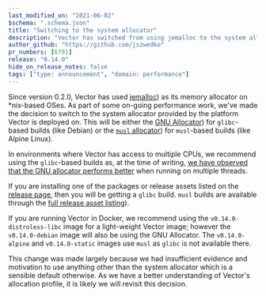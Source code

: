 ```yaml
---
last_modified_on: "2021-06-02"
$schema: ".schema.json"
title: "Switching to the system allocator"
description: "Vector has switched from using jemalloc to the system allocator"
author_github: "https://github.com/jszwedko"
pr_numbers: [6781]
release: "0.14.0"
hide_on_release_notes: false
tags: ["type: announcement", "domain: performance"]
---
```


Since version 0.2.0, Vector has used [jemalloc](\(urls.jemalloc)) as its memory allocator on *nix-based OSes. As part of
some on-going performance work, we've made the decision to switch to the system allocator provided by the platform
Vector is deployed on. This will be either the [GNU Allocator](\(urls.gnu_allocator)) for `glibc`-based builds (like
Debian) or the [`musl` allocator](\(urls.musl_allocator)) for `musl`-based builds (like Alpine Linux).

In environments where Vector has access to multiple CPUs, we recommend using the `glibc`-based builds as, at the time of
writing, [we have observed that the GNU allocator performs
better](https://github.com/timberio/vector/issues/1985#issuecomment-670667972) when running on multiple threads.

If you are installing one of the packages or release assets listed on the [release page](\(urls.vector_release_v0_14_0),
then you will be getting a `glibc` build. `musl` builds are available through the [full release asset
listing](\(urls.vector_release_v0_14_0_full)).

If you are running Vector in Docker, we recommend using the `v0.14.0-distroless-libc` image for a light-weight Vector
image; however the `v0.14.0-debian` image will also be using the GNU Allocator. The `v0.14.0-alpine` and
`v0.14.0-static` images use `musl` as `glibc` is not available there.

This change was made largely because we had insufficient evidence and motivation to use anything other than the system
allocator which is a sensible default otherwise. As we have a better understanding of Vector's allocation profile, it is
likely we will revisit this decision.
